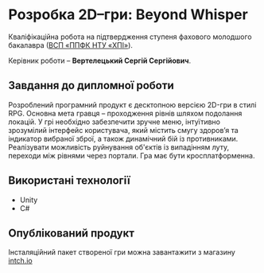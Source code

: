 # Розробка 2D–гри: Beyond Whisper

Кваліфікаційна робота на підтвердження ступеня фахового молодшого бакалавра ([ВСП «ППФК НТУ «ХПІ»](http://polytechnic.poltava.ua)). 

Керівник роботи – **Вертелецький Сергій Сергійович**.

## Завдання до дипломної роботи

Розроблений програмний продукт є десктопною версією 2D-гри в стилі RPG. Основна мета гравця – проходження рівнів шляхом подолання локацій. У грі необхідно забезпечити зручне меню, інтуїтивно зрозумілий інтерфейс користувача, який містить смугу здоров’я та індикатор вибраної зброї, а також  динамічний бій із противниками. Реалізувати можливість руйнування об'єктів із випадінням луту, переходи між рівнями через портали. Гра має бути кросплатформенна.

## Використані технології

* Unity
* C#

## Опублікований продукт
Інсталяційний пакет створеної гри можна завантажити з магазину [intch.io](https://silencebetween.itch.io/beyond-whispers)
